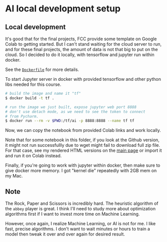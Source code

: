 # AI local development setup

## Local development

It's good that for the final projects, FCC provide some template on Google Colab
to getting started. But I can't stand waiting for the cloud server to run, and
for these final projects, the amount of data is not that big to put on the
cloud. So I decided to do it locally, with tensorflow and jupyter run within
docker.

See the
[`Dockerfile`](https://github.com/letientai299/freecodecamp/blob/master/ai/Dockerfile)
for more details.

To start Jupyter server in docker with provided tensorflow and other python libs
needed for this course.

```sh
# build the image and name it "tf"
$ docker build -t tf .

# run the image we just built, expose jupyter web port 8888
# don't use detach mode, as we need to see the token to connect
# from Pycharm.
$ docker run --rm -v $PWD:/tf/ai -p 8888:8888 --name tf tf
```

Now, we can copy the notebook from provided Colab links and work locally.

Note that for some notebook in this folder, if you look at the Github version,
it might not run successfullly due to wget might fail to download full zip file.
For that case, see my rendered HTML versions on the
[main page](https://letientai.io/freecodecamp) or import it and run it on Colab
instead.

Finally, if you're going to work with jupyter within docker, then make sure to
give docker more memory. I got "kernel die" repeatedly with 2GB mem on my Mac.

## Note

The Rock, Paper and Scissors is incredibly hard. The heuristic algorithm of the
`abbey` player is great. I think I'll need to study more about optimization
algorithms first if I want to invest more time on Machine Learning.

However, once again, I realize Machine Learning, or AI is not for me. I like
fast, precise algorithms. I don't want to wait minutes or hours to train a model
then tweak it over and over again for desired result.
